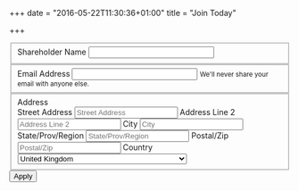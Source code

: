 +++
date = "2016-05-22T11:30:36+01:00"
title = "Join Today"

+++

<form action="http://pub.us12.list-manage1.com/subscribe/post" method="POST">
<input type="hidden" name="u" value="7ecb97eb9f40939f20818f021">
<input type="hidden" name="id" value="2327575a87">

<fieldset class="form-group">
<label for="MERGE1">Shareholder Name</label>
<input type="text" class="form-control" name="MERGE1" id="MERGE1" size="25" value="">
</fieldset>
    
<fieldset class="form-group">
<label for="MERGE0">Email Address</label>
<input type="email" class="form-control" autocapitalize="off" autocorrect="off" name="MERGE0" id="MERGE0" size="25" value="">
<small class="text-muted">We'll never share your email with anyone else.</small>
</fieldset>
    

<fieldset class="form-group">
<label for="MERGE3">Address</label>
<div class="field-group">
<label for="MERGE3-addr1">Street Address</label>
<input type="text" id="MERGE3-addr1" name="MERGE3[addr1]" maxlength="70" value="" placeholder="Street Address" class="av-text">
<label for="MERGE3-addr2">Address Line 2</label>
<input type="text" id="MERGE3-addr2" name="MERGE3[addr2]" maxlength="70" value="" placeholder="Address Line 2" class="av-text">
<label for="MERGE3-city">City</label>
<input type="text" id="MERGE3-city" name="MERGE3[city]" maxlength="40" value="" placeholder="City" class="av-text">
<label for="MERGE3-state">State/Prov/Region</label>
<input type="text" id="MERGE3-state" name="MERGE3[state]" maxlength="20" value="" placeholder="State/Prov/Region" class="av-text">
<label for="MERGE3-zip">Postal/Zip</label>
<input type="text" id="MERGE3-zip" name="MERGE3[zip]" maxlength="10" value="" placeholder="Postal/Zip" class="av-text">
<label for="MERGE3-country">Country</label>
<select class="select-small" id="MERGE3-country" name="MERGE3[country]">
<option value="164" >USA</option>
<option value="286" >Aaland Islands</option>
<option value="274" >Afghanistan</option>
<option value="2" >Albania</option>
<option value="3" >Algeria</option>
<option value="178" >American Samoa</option>
<option value="4" >Andorra</option>
<option value="5" >Angola</option>
<option value="176" >Anguilla</option>
<option value="175" >Antigua And Barbuda</option>
<option value="6" >Argentina</option>
<option value="7" >Armenia</option>
<option value="179" >Aruba</option>
<option value="8" >Australia</option>
<option value="9" >Austria</option>
<option value="10" >Azerbaijan</option>
<option value="11" >Bahamas</option>
<option value="12" >Bahrain</option>
<option value="13" >Bangladesh</option>
<option value="14" >Barbados</option>
<option value="15" >Belarus</option>
<option value="16" >Belgium</option>
<option value="17" >Belize</option>
<option value="18" >Benin</option>
<option value="19" >Bermuda</option>
<option value="20" >Bhutan</option>
<option value="21" >Bolivia</option>
<option value="22" >Bosnia and Herzegovina</option>
<option value="23" >Botswana</option>
<option value="181" >Bouvet Island</option>
<option value="24" >Brazil</option>
<option value="180" >Brunei Darussalam</option>
<option value="25" >Bulgaria</option>
<option value="26" >Burkina Faso</option>
<option value="27" >Burundi</option>
<option value="28" >Cambodia</option>
<option value="29" >Cameroon</option>
<option value="30" >Canada</option>
<option value="31" >Cape Verde</option>
<option value="32" >Cayman Islands</option>
<option value="33" >Central African Republic</option>
<option value="34" >Chad</option>
<option value="35" >Chile</option>
<option value="36" >China</option>
<option value="185" >Christmas Island</option>
<option value="37" >Colombia</option>
<option value="204" >Comoros</option>
<option value="38" >Congo</option>
<option value="183" >Cook Islands</option>
<option value="268" >Costa Rica</option>
<option value="275" >Cote D&#039;Ivoire</option>
<option value="40" >Croatia</option>
<option value="276" >Cuba</option>
<option value="298" >Curacao</option>
<option value="41" >Cyprus</option>
<option value="42" >Czech Republic</option>
<option value="318" >Democratic Republic of the Congo</option>
<option value="43" >Denmark</option>
<option value="44" >Djibouti</option>
<option value="186" >Dominica</option>
<option value="289" >Dominica</option>
<option value="187" >Dominican Republic</option>
<option value="45" >Ecuador</option>
<option value="46" >Egypt</option>
<option value="47" >El Salvador</option>
<option value="48" >Equatorial Guinea</option>
<option value="49" >Eritrea</option>
<option value="50" >Estonia</option>
<option value="51" >Ethiopia</option>
<option value="189" >Falkland Islands</option>
<option value="191" >Faroe Islands</option>
<option value="52" >Fiji</option>
<option value="53" >Finland</option>
<option value="54" >France</option>
<option value="193" >French Guiana</option>
<option value="277" >French Polynesia</option>
<option value="56" >Gabon</option>
<option value="57" >Gambia</option>
<option value="58" >Georgia</option>
<option value="59" >Germany</option>
<option value="60" >Ghana</option>
<option value="194" >Gibraltar</option>
<option value="61" >Greece</option>
<option value="195" >Greenland</option>
<option value="192" >Grenada</option>
<option value="196" >Guadeloupe</option>
<option value="62" >Guam</option>
<option value="198" >Guatemala</option>
<option value="270" >Guernsey</option>
<option value="63" >Guinea</option>
<option value="65" >Guyana</option>
<option value="200" >Haiti</option>
<option value="66" >Honduras</option>
<option value="67" >Hong Kong</option>
<option value="68" >Hungary</option>
<option value="69" >Iceland</option>
<option value="70" >India</option>
<option value="71" >Indonesia</option>
<option value="278" >Iran</option>
<option value="279" >Iraq</option>
<option value="74" >Ireland</option>
<option value="322" >Isle of Man</option>
<option value="75" >Israel</option>
<option value="76" >Italy</option>
<option value="202" >Jamaica</option>
<option value="78" >Japan</option>
<option value="288" >Jersey  (Channel Islands)</option>
<option value="79" >Jordan</option>
<option value="80" >Kazakhstan</option>
<option value="81" >Kenya</option>
<option value="203" >Kiribati</option>
<option value="82" >Kuwait</option>
<option value="83" >Kyrgyzstan</option>
<option value="84" >Lao People&#039;s Democratic Republic</option>
<option value="85" >Latvia</option>
<option value="86" >Lebanon</option>
<option value="87" >Lesotho</option>
<option value="88" >Liberia</option>
<option value="281" >Libya</option>
<option value="90" >Liechtenstein</option>
<option value="91" >Lithuania</option>
<option value="92" >Luxembourg</option>
<option value="208" >Macau</option>
<option value="93" >Macedonia</option>
<option value="94" >Madagascar</option>
<option value="95" >Malawi</option>
<option value="96" >Malaysia</option>
<option value="97" >Maldives</option>
<option value="98" >Mali</option>
<option value="99" >Malta</option>
<option value="207" >Marshall Islands</option>
<option value="210" >Martinique</option>
<option value="100" >Mauritania</option>
<option value="212" >Mauritius</option>
<option value="241" >Mayotte</option>
<option value="101" >Mexico</option>
<option value="102" >Moldova, Republic of</option>
<option value="103" >Monaco</option>
<option value="104" >Mongolia</option>
<option value="290" >Montenegro</option>
<option value="294" >Montserrat</option>
<option value="105" >Morocco</option>
<option value="106" >Mozambique</option>
<option value="242" >Myanmar</option>
<option value="107" >Namibia</option>
<option value="108" >Nepal</option>
<option value="109" >Netherlands</option>
<option value="110" >Netherlands Antilles</option>
<option value="213" >New Caledonia</option>
<option value="111" >New Zealand</option>
<option value="112" >Nicaragua</option>
<option value="113" >Niger</option>
<option value="114" >Nigeria</option>
<option value="217" >Niue</option>
<option value="214" >Norfolk Island</option>
<option value="272" >North Korea</option>
<option value="116" >Norway</option>
<option value="117" >Oman</option>
<option value="118" >Pakistan</option>
<option value="222" >Palau</option>
<option value="282" >Palestine</option>
<option value="119" >Panama</option>
<option value="219" >Papua New Guinea</option>
<option value="120" >Paraguay</option>
<option value="121" >Peru</option>
<option value="122" >Philippines</option>
<option value="221" >Pitcairn</option>
<option value="123" >Poland</option>
<option value="124" >Portugal</option>
<option value="253" >Puerto Rico</option>
<option value="126" >Qatar</option>
<option value="315" >Republic of Kosovo</option>
<option value="127" >Reunion</option>
<option value="128" >Romania</option>
<option value="129" >Russia</option>
<option value="130" >Rwanda</option>
<option value="205" >Saint Kitts and Nevis</option>
<option value="206" >Saint Lucia</option>
<option value="237" >Saint Vincent and the Grenadines</option>
<option value="132" >Samoa (Independent)</option>
<option value="227" >San Marino</option>
<option value="255" >Sao Tome and Principe</option>
<option value="133" >Saudi Arabia</option>
<option value="134" >Senegal</option>
<option value="266" >Serbia</option>
<option value="135" >Seychelles</option>
<option value="136" >Sierra Leone</option>
<option value="137" >Singapore</option>
<option value="302" >Sint Maarten</option>
<option value="138" >Slovakia</option>
<option value="139" >Slovenia</option>
<option value="223" >Solomon Islands</option>
<option value="140" >Somalia</option>
<option value="141" >South Africa</option>
<option value="257" >South Georgia and the South Sandwich Islands</option>
<option value="142" >South Korea</option>
<option value="311" >South Sudan</option>
<option value="143" >Spain</option>
<option value="144" >Sri Lanka</option>
<option value="293" >Sudan</option>
<option value="146" >Suriname</option>
<option value="225" >Svalbard and Jan Mayen Islands</option>
<option value="147" >Swaziland</option>
<option value="148" >Sweden</option>
<option value="149" >Switzerland</option>
<option value="285" >Syria</option>
<option value="152" >Taiwan</option>
<option value="260" >Tajikistan</option>
<option value="153" >Tanzania</option>
<option value="154" >Thailand</option>
<option value="233" >Timor-Leste</option>
<option value="155" >Togo</option>
<option value="232" >Tonga</option>
<option value="234" >Trinidad and Tobago</option>
<option value="156" >Tunisia</option>
<option value="157" >Turkey</option>
<option value="158" >Turkmenistan</option>
<option value="287" >Turks &amp; Caicos Islands</option>
<option value="159" >Uganda</option>
<option value="161" >Ukraine</option>
<option value="162" >United Arab Emirates</option>
<option value="262" selected="selected" >United Kingdom</option>
<option value="163" >Uruguay</option>
<option value="165" >Uzbekistan</option>
<option value="239" >Vanuatu</option>
<option value="166" >Vatican City State (Holy See)</option>
<option value="167" >Venezuela</option>
<option value="168" >Vietnam</option>
<option value="169" >Virgin Islands (British)</option>
<option value="238" >Virgin Islands (U.S.)</option>
<option value="188" >Western Sahara</option>
<option value="170" >Yemen</option>
<option value="173" >Zambia</option>
<option value="174" >Zimbabwe</option>
</select>
</fieldset>

<!-- real people should not fill this in and expect good things -->
<!-- <input type="text" name="b_7ecb97eb9f40939f20818f021_2327575a87" tabindex="-1" value=""> -->

<input type="submit" class="btn btn-primary" name="submit" value="Apply">
</form>
